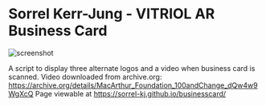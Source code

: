 # Sorrel Kerr-Jung - VITRIOL AR Business Card

![screenshot](https://user-images.githubusercontent.com/93537331/155258436-324e3dcd-09c9-4b1a-98b2-c8951d117f15.png)

A script to display three alternate logos and a video when business card is scanned.
Video downloaded from archive.org: https://archive.org/details/MacArthur_Foundation_100andChange_dQw4w9WgXcQ
Page viewable at https://sorrel-kj.github.io/businesscard/
